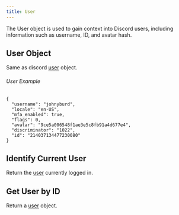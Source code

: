 ```yaml
---
title: User
---
```


The User object is used to gain context into Discord users, including information such as username, ID, and avatar hash.

## User Object

Same as discord [user](https://discordapp.com/developers/docs/resources/user#user-object) object.

###### User Example

```
{
  "username": "johnyburd",
  "locale": "en-US",
  "mfa_enabled": true,
  "flags": 0,
  "avatar": "9ce5a006548f1ae3e5c8fb91a4d677e4",
  "discriminator": "1022",
  "id": "214037134477230080"
}
```

## Identify Current User

<Route method="GET" path="/identify" auth />

Return the [user](#user-object) currently logged in.

## Get User by ID

<Route method="GET" path="/user/{user.id}" />

Return a [user](#user-object) object.
